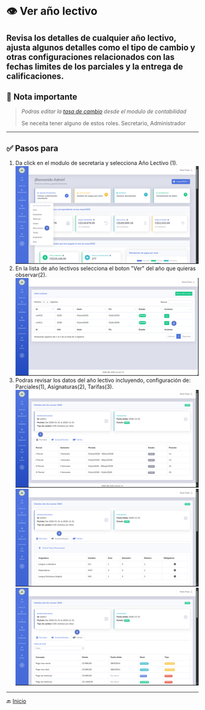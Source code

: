 # 👁️ Ver año lectivo

Revisa los detalles de cualquier año lectivo, ajusta algunos detalles como el tipo de cambio y otras configuraciones
relacionados con las fechas limites de los parciales y la entrega de calificaciones.
---

## 📝 Nota importante

> *Podras editar la [tasa de cambio](../contabilidad/Modificar%20tasa%20de%20cambio.md) desde el modulo de contabilidad*
> 
> Se neceita tener alguno de estos roles. Secretario, Administrador
---

## ✅ Pasos para

1. Da click en el modulo de secretaria y selecciona Año Lectivo (1).
![Ingresando a la vista de años lectivos](../../assets/Año%20Lectivo/Año%20Lectivo1.png)
2. En la lista de año lectivos selecciona el boton "Ver" del año que quieras observar(2).
![Listado de años lectivo](../../assets/Año%20Lectivo/Año%20Lectivo9.png)
3. Podras revisar los datos del año lectivo incluyendo, configuración de: Parciales(1), Asignaturas(2), Tarifas(3).
![Parciales](../../assets/Año%20Lectivo/Año%20Lectivo10.png)
![Asignaturas](../../assets/Año%20Lectivo/Año%20Lectivo11.png)
![Aranceles](../../assets/Año%20Lectivo/Año%20Lectivo12.png)
---

🔙 [Inicio](../../Index.md)


